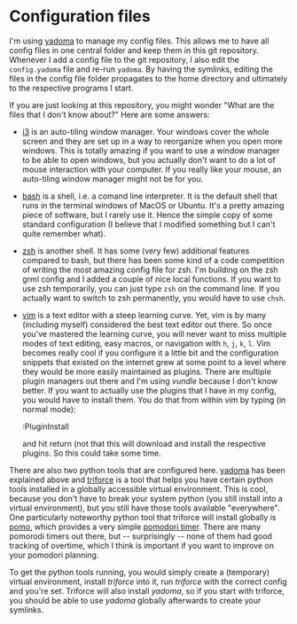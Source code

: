 # Configuration files

I'm using [yadoma](https://pypi.python.org/pypi/yadoma/) to manage my config
files. This allows me to have all config files in one central folder and keep
them in this git repository. Whenever I add a config file to the git
repository, I also edit the `config.yadoma` file and re-run `yadoma`. By having
the symlinks, editing the files in the config file folder propagates to the
home directory and ultimately to the respective programs I start.

If you are just looking at this repository, you might wonder "What are the files
that I don't know about?" Here are some answers:

- [i3](https://i3wm.org/) is an auto-tiling window manager. Your windows cover
  the whole screen and they are set up in a way to reorganize when you open
  more windows. This is totally amazing if you want to use a window manager to
  be able to open windows, but you actually don't want to do a lot of mouse
  interaction with your computer. If you really like your mouse, an auto-tiling
  window manager might not be for you.
- [bash](https://www.gnu.org/software/bash/) is a shell, i.e. a comand line
  interpreter. It is the default shell that runs in the terminal windows of
  MacOS or Ubuntu. It's a pretty amazing piece of software, but I rarely use it.
  Hence the simple copy of some standard configuration (I believe that I modified
  something but I can't quite remember what).
- [zsh](http://www.zsh.org/) is another shell. It has some (very few) additional
  features compared to bash, but there has been some kind of a code competition
  of writing the most amazing config file for zsh. I'm building on the zsh grml
  config and I added a couple of nice local functions. If you want to use zsh
  temporarily, you can just type `zsh` on the command line. If you actually
  want to switch to zsh permanently, you would have to use `chsh`.
- [vim](http://www.vim.org/) is a text editor with a steep learning curve. Yet,
  vim is by many (including myself) considered the best text editor out there.
  So once you've mastered the learning curve, you will never want to miss
  multiple modes of text editing, easy macros, or navigation with `h`, `j`, `k`,
  `l`. Vim becomes really cool if you configure it a little bit and the
  configuration snippets that existed on the internet grew at some point to a
  level where they would be more easily maintained as plugins. There are
  multiple plugin managers out there and I'm using *vundle* because I don't know
  better. If you want to actually use the plugins that I have in my config, you
  would have to install them. You do that from within *vim* by typing (in normal mode):

    :PluginInstall

  and hit return (not that this will download and install the respective
  plugins. So this could take some time.

There are also two python tools that are configured here.
[yadoma](https://pypi.python.org/pypi/yadoma/) has been explained above and
[triforce](https://pypi.python.org/pypi/triforce) is a tool that helps you have
certain python tools installed in a globally accessible virtual environment.
This is cool, because you don't have to break your system python (you still
install into a virtual environment), but you still have those tools available
"everywhere". One particularly noteworthy python tool that triforce will
install globally is
[pomo](https://github.com/igordertigor/pom://github.com/igordertigor/pomo),
which provides a very simple [pomodori
timer](https://en.wikipedia.org/wiki/Pomodoro_Technique). There are many
pomorodi timers out there, but -- surprisingly -- none of them had good
tracking of overtime, which I think is important if you want to improve on your
pomodori planning.

To get the python tools running, you would simply create a (temporary)
virtual environment, install *triforce* into it, run *triforce* with the
correct config and you're set. Triforce will also install *yadoma*, so if
you start with triforce, you should be able to use *yadoma* globally
afterwards to create your symlinks.

